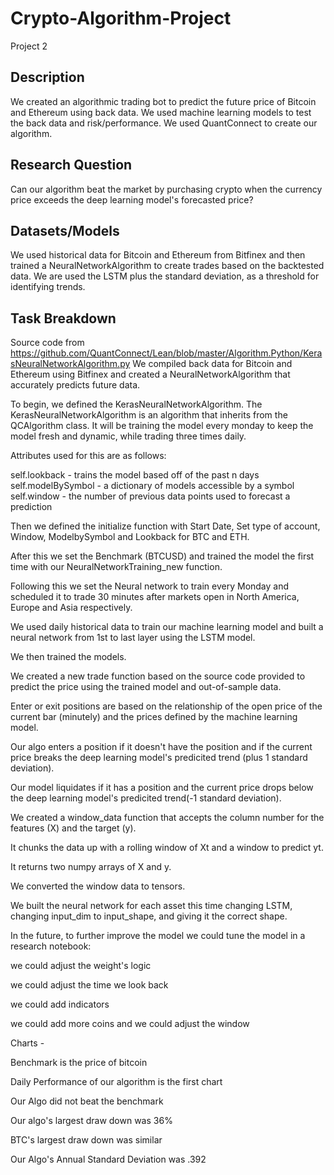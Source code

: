 # Crypto-Algorithm-Project
Project 2
## Description
We created an algorithmic trading bot to predict the future price of Bitcoin and Ethereum using back data.  We used machine learning models to test the back data and risk/performance.  We used QuantConnect to create our algorithm. 

## Research Question 
Can our algorithm beat the market by purchasing crypto when the currency price exceeds the deep learning model's forecasted price? 

## Datasets/Models 
We used historical data for Bitcoin and Ethereum from Bitfinex and then trained a NeuralNetworkAlgorithm to create trades based on the backtested data.  We are used the LSTM plus the standard deviation, as a threshold for identifying trends.

## Task Breakdown 
Source code from https://github.com/QuantConnect/Lean/blob/master/Algorithm.Python/KerasNeuralNetworkAlgorithm.py
We compiled back data for Bitcoin and Ethereum using Bitfinex and created a NeuralNetworkAlgorithm that accurately predicts future data. 

To begin, we defined the KerasNeuralNetworkAlgorithm. The KerasNeuralNetworkAlgorithm is an algorithm that inherits from the QCAlgorithm class.  It will be training
the model every monday to keep the model fresh and dynamic, while trading three times daily.

Attributes used for this are as follows:

self.lookback - trains the model based off of the past n days
self.modelBySymbol - a dictionary of models accessible by a symbol
self.window - the number of previous data points used to forecast a prediction
  
Then we defined the initialize function with Start Date, Set type of account, Window, ModelbySymbol and Lookback for BTC and ETH.

After this we set the Benchmark (BTCUSD) and trained the model the first time with our NeuralNetworkTraining_new function.

Following this we set the Neural network to train every Monday and scheduled it to trade 30 minutes after markets open in North America, Europe and Asia respectively.

We used daily historical data to train our machine learning model and built a neural network from 1st to last layer using the LSTM model.

We then trained the models.

We created a new trade function based on the source code provided to predict the price using the trained model and out-of-sample data.

Enter or exit positions are based on the relationship of the open price of the current bar (minutely) and the prices defined by the machine learning model.

Our algo enters a position if it doesn't have the position and if the current price breaks the deep learning model's predicited trend (plus 1 standard deviation).

Our model liquidates if it has a position and the current price drops below the deep learning model's predicited trend(-1 standard deviation).

We created a window_data function that accepts the column number for the features (X) and the target (y).

It chunks the data up with a rolling window of Xt and a window to predict yt.

It returns two numpy arrays of X and y.

We converted the window data to tensors.

We built the neural network for each asset this time changing LSTM, changing input_dim to input_shape, and giving it the correct shape.


In the future, to further improve the model we could tune the model in a research notebook:

we could adjust the weight's logic 

we could adjust the time we look back

we could add indicators 

we could add more coins and we could adjust the window 

Charts - 

Benchmark is the price of bitcoin

Daily Performance of our algorithm is the first chart

Our Algo did not beat the benchmark 

Our algo's largest draw down was 36%

BTC's largest draw down was similar 

Our Algo's Annual Standard Deviation was .392

